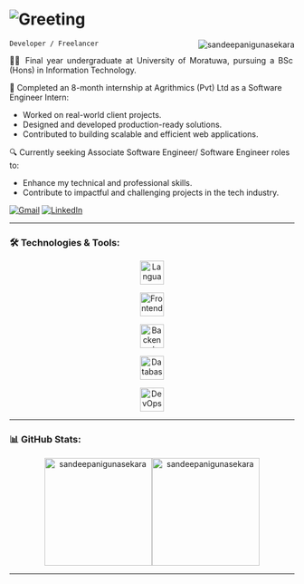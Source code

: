 # <img src="https://readme-typing-svg.demolab.com?font=Teko&weight=600&size=40&pause=2000&color=7900F7&vCenter=true&width=435&lines=Hi+There+%F0%9F%99%8C;I'm+Sandeepani+Gunasekara%F0%9F%A4%A0" alt="Greeting"/>

<code>Developer / Freelancer</code>
<img src="https://komarev.com/ghpvc/?username=sandeepanigunasekara&label=Profile%20views&color=0e75b6&style=flat" alt="sandeepanigunasekara" align="right" />

<p align="justify">
👩‍🎓 Final year undergraduate at University of Moratuwa, pursuing a BSc (Hons) in Information Technology.
  
💼 Completed an 8-month internship at Agrithmics (Pvt) Ltd as a Software Engineer Intern:
  - Worked on real-world client projects.
  - Designed and developed production-ready solutions.
  - Contributed to building scalable and efficient web applications.
    
🔍 Currently seeking Associate Software Engineer/ Software Engineer roles to:
  - Enhance my technical and professional skills.
  - Contribute to impactful and challenging projects in the tech industry.
</p>

<p align="left">
    <a href="mailto:sandeepanigunasekaraofficial@gmail.com" target="_blank"><img src="https://img.shields.io/badge/Email-red?style=for-the-badge&logo=gmail&logoColor=f5f5f5" alt="Gmail" /></a>
    <a href="https://www.linkedin.com/in/sandeepani-gunasekara/" target="_blank"><img src="https://img.shields.io/badge/LinkedIn-0e75b6?style=for-the-badge&logo=linkedin" alt="LinkedIn" /></a>
</p>

---

### 🛠️ Technologies & Tools:

<p>
    <p align="center"><img height="42" src="https://go-skill-icons.vercel.app/api/icons?theme=dark&i=c,cpp,cs,java,py" alt="Languages"/></p>
    <p align="center"><img height="42" src="https://go-skill-icons.vercel.app/api/icons?theme=dark&i=html,css,js,ts,angular,react,redux,php,bootstrap" alt="Frontend"/></p>
    <p align="center"><img height="42" src="https://go-skill-icons.vercel.app/api/icons?theme=dark&i=bun,nodejs,spring,net,express" alt="Backend"/></p>
    <p align="center"><img height="42" src="https://go-skill-icons.vercel.app/api/icons?theme=dark&i=oracle,mysql,sqlserver,mongodb" alt="Database"/></p>
    <p align="center"><img height="42" src="https://go-skill-icons.vercel.app/api/icons?theme=dark&i=azure,firebase,git,selenium" alt="DevOps"/></p>
</p>

---

### 📊 GitHub Stats:

<p align="center" style="display:flex; justify-content:center; flex-wrap:wrap">
<!--     <img height="190px" src="https://streak-stats.demolab.com?user=sandeepanigunasekara&hide_border=true" alt="GitHub Streak" /><br/> -->
    <img height="190px" src="https://github-readme-stats.vercel.app/api?username=sandeepanigunasekara&show_icons=true&locale=en&theme=gruvbox&hide_border=true&rank_icon=github" alt="sandeepanigunasekara" />
    <img height="190px" src="https://github-readme-stats.vercel.app/api/top-langs?username=sandeepanigunasekara&show_icons=true&locale=en&layout=compact&theme=gruvbox&hide_border=true" alt="sandeepanigunasekara" />
</p>

---


<!-- <details>
<summary><h3>👨‍💻 My Coding Journey<h3></summary>
</details> -->
